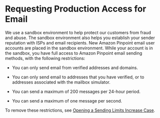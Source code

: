# Requesting Production Access for Email<a name="channels-email-setup-production-access"></a>

We use a sandbox environment to help protect our customers from fraud and abuse\. The sandbox environment also helps you establish your sender reputation with ISPs and email recipients\. New Amazon Pinpoint email user accounts are placed in the sandbox environment\. While your account is in the sandbox, you have full access to Amazon Pinpoint email sending methods, with the following restrictions: 

+ You can only send email from verified addresses and domains\.

+ You can only send email to addresses that you have verified, or to addresses associated with the mailbox simulator\.

+ You can send a maximum of 200 messages per 24\-hour period\.

+ You can send a maximum of one message per second\.

To remove these restrictions, see [Opening a Sending Limits Increase Case](channels-email-manage-limits.md#channels-email-manage-limits-increase-case)\.